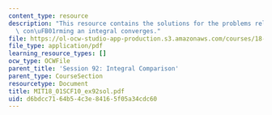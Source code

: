 ```yaml
---
content_type: resource
description: "This resource contains the solutions for the problems related to the\
  \ con\uFB01rming an integral converges."
file: https://ol-ocw-studio-app-production.s3.amazonaws.com/courses/18-01sc-single-variable-calculus-fall-2010/d6bdcc7164b54c3e84165f05a34cdc60_MIT18_01SCF10_ex92sol.pdf
file_type: application/pdf
learning_resource_types: []
ocw_type: OCWFile
parent_title: 'Session 92: Integral Comparison'
parent_type: CourseSection
resourcetype: Document
title: MIT18_01SCF10_ex92sol.pdf
uid: d6bdcc71-64b5-4c3e-8416-5f05a34cdc60
---
```

